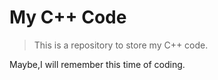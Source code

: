# My C++ Code
> This is a repository to store my C++ code.

Maybe,I will remember this time of coding.
